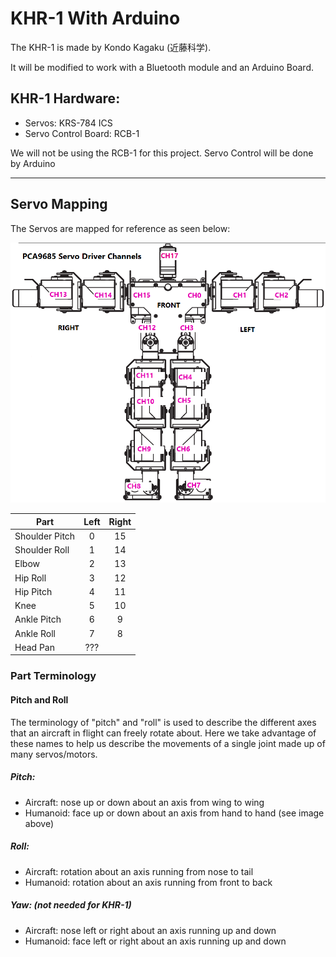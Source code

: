 # KHR-1 With Arduino
The KHR-1 is made by Kondo Kagaku (近藤科学).

It will be modified to work with a Bluetooth module and an Arduino Board.

## KHR-1 Hardware:
- Servos: KRS-784 ICS
- Servo Control Board: RCB-1

We will not be using the RCB-1 for this project. Servo Control will be done by Arduino

****
## Servo Mapping
The Servos are mapped for reference as seen below:

![KHR-1_ServoChannels.png](https://github.com/pdx-robotics/Arduino_KHR-1/blob/08d8fdf9f8c0942e947cd8a796170fd26b10ed48/KHR-1_ServoChannels.png)

| Part | Left | Right|
|----|:-----:|:----:|
| Shoulder Pitch |   0   |  15   |
| Shoulder Roll  |   1   |  14   |
| Elbow          |   2   |  13   |
| Hip Roll       |   3   |  12   |
| Hip Pitch      |   4   |  11   |
| Knee           |   5   |  10   |
| Ankle Pitch    |   6   |   9   |
| Ankle Roll     |   7   |   8   |
| Head Pan       |  ???  |

### Part Terminology

#### Pitch and Roll
The terminology of "pitch" and "roll" is used to describe the different axes
that an aircraft in flight can freely rotate about. Here we take advantage of
these names to help us describe the movements of a single joint made up of many servos/motors.


##### Pitch:
- Aircraft: nose up or down about an axis from wing to wing
- Humanoid: face up or down about an axis from hand to hand (see image above)

##### Roll:
- Aircraft: rotation about an axis running from nose to tail
- Humanoid: rotation about an axis running from front to back 

##### Yaw: (not needed for KHR-1)
- Aircraft: nose left or right about an axis running up and down
- Humanoid: face left or right about an axis running up and down

